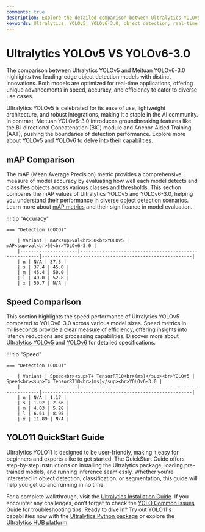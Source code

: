 ```yaml
---
comments: true
description: Explore the detailed comparison between Ultralytics YOLOv5 and YOLOv6-3.0, highlighting their advancements in object detection, real-time AI performance, and edge AI applications. Discover the strengths of each model in computer vision tasks and their suitability for diverse use cases.
keywords: Ultralytics, YOLOv5, YOLOv6-3.0, object detection, real-time AI, edge AI, computer vision, model comparison
---
```


# Ultralytics YOLOv5 VS YOLOv6-3.0

The comparison between Ultralytics YOLOv5 and Meituan YOLOv6-3.0 highlights two leading-edge object detection models with distinct innovations. Both models are optimized for real-time applications, offering unique advancements in speed, accuracy, and efficiency to cater to diverse use cases.

Ultralytics YOLOv5 is celebrated for its ease of use, lightweight architecture, and robust integrations, making it a staple in the AI community. In contrast, Meituan YOLOv6-3.0 introduces groundbreaking features like the Bi-directional Concatenation (BiC) module and Anchor-Aided Training (AAT), pushing the boundaries of detection performance. Explore more about [YOLOv5](https://github.com/ultralytics/yolov5) and [YOLOv6](https://github.com/meituan/YOLOv6) to delve into their capabilities.

## mAP Comparison

The mAP (Mean Average Precision) metric provides a comprehensive measure of model accuracy by evaluating how well each model detects and classifies objects across various classes and thresholds. This section compares the mAP values of Ultralytics YOLOv5 and YOLOv6-3.0, helping you understand their performance in diverse object detection scenarios. Learn more about [mAP metrics](https://www.ultralytics.com/glossary/mean-average-precision-map) and their significance in model evaluation.

!!! tip "Accuracy"

    === "Detection (COCO)"

    	| Variant | mAP<sup>val<br>50<br>YOLOv5 | mAP<sup>val<br>50<br>YOLOv6-3.0 |
    	|---------------------|-------------------------------------------------------|-------------------------------------------------------|
    	| n | N/A | 37.5 |
    	| s | 37.4 | 45.0 |
    	| m | 45.4 | 50.0 |
    	| l | 49.0 | 52.8 |
    	| x | 50.7 | N/A |


## Speed Comparison

This section highlights the speed performance of Ultralytics YOLOv5 compared to YOLOv6-3.0 across various model sizes. Speed metrics in milliseconds provide a clear measure of efficiency, offering insights into latency reductions and processing capabilities. Discover more about [Ultralytics YOLOv5](https://docs.ultralytics.com/models/yolov5/) and [YOLOv6](https://docs.ultralytics.com/models/yolov6/) for detailed specifications.

!!! tip "Speed"

    === "Detection (COCO)"

    	| Variant | Speed<br><sup>T4 TensorRT10<br>(ms)</sup><br>YOLOv5 | Speed<br><sup>T4 TensorRT10<br>(ms)</sup><br>YOLOv6-3.0 |
    	|---------------------|-------------------------------------------------------|-------------------------------------------------------|
    	| n | N/A | 1.17 |
    	| s | 1.92 | 2.66 |
    	| m | 4.03 | 5.28 |
    	| l | 6.61 | 8.95 |
    	| x | 11.89 | N/A |

## YOLO11 QuickStart Guide

Ultralytics YOLO11 is designed to be user-friendly, making it easy for beginners and experts alike to get started. The QuickStart Guide offers step-by-step instructions on installing the Ultralytics package, loading pre-trained models, and running inference seamlessly. Whether you're interested in object detection, classification, or segmentation, this guide will help you get up and running in no time.

For a complete walkthrough, visit the [Ultralytics Installation Guide](https://docs.ultralytics.com/quickstart/). If you encounter any challenges, don’t forget to check the [YOLO Common Issues Guide](https://docs.ultralytics.com/guides/yolo-common-issues/) for troubleshooting tips. Ready to dive in? Try out YOLO11's capabilities now with the [Ultralytics Python package](https://pypi.org/project/ultralytics/) or explore the [Ultralytics HUB platform](https://www.ultralytics.com/hub).
